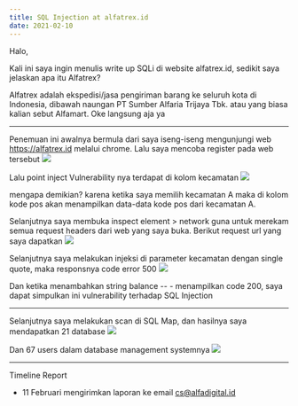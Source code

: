 ```yaml
---
title: SQL Injection at alfatrex.id
date: 2021-02-10
---
```


Halo,

Kali ini saya ingin menulis write up SQLi di website alfatrex.id, sedikit saya jelaskan apa itu Alfatrex?

Alfatrex adalah ekspedisi/jasa pengiriman barang ke seluruh kota di Indonesia, dibawah naungan PT Sumber Alfaria Trijaya Tbk. atau yang biasa kalian sebut Alfamart.
Oke langsung aja ya

___

Penemuan ini awalnya bermula dari saya iseng-iseng mengunjungi web https://alfatrex.id melalui chrome. Lalu saya mencoba register pada web tersebut
![](https://competent-cori-57d622.netlify.app/alfatrex/000006.png)

Lalu point inject Vulnerability nya terdapat di kolom kecamatan
![](https://competent-cori-57d622.netlify.app/alfatrex/000007.png)

mengapa demikian? karena ketika saya memilih kecamatan A maka di kolom kode pos akan menampilkan data-data kode pos dari kecamatan A.

Selanjutnya saya membuka inspect element > network guna untuk merekam semua request headers dari web yang saya buka. Berikut request url yang saya dapatkan
![](https://competent-cori-57d622.netlify.app/alfatrex/000008.png)

Selanjutnya saya melakukan injeksi di parameter kecamatan dengan single quote, maka responsnya code error 500
![](https://competent-cori-57d622.netlify.app/alfatrex/000009.png)

Dan ketika menambahkan string balance -- - menampilkan code 200, saya dapat simpulkan ini vulnerability terhadap SQL Injection

___

Selanjutnya saya melakukan scan di SQL Map, dan hasilnya saya mendapatkan 21 database
![](https://competent-cori-57d622.netlify.app/alfatrex/000010.png)

Dan 67 users dalam database management systemnya
![](https://competent-cori-57d622.netlify.app/alfatrex/000011.png)

___

Timeline Report

- 11 Februari mengirimkan laporan ke email cs@alfadigital.id
